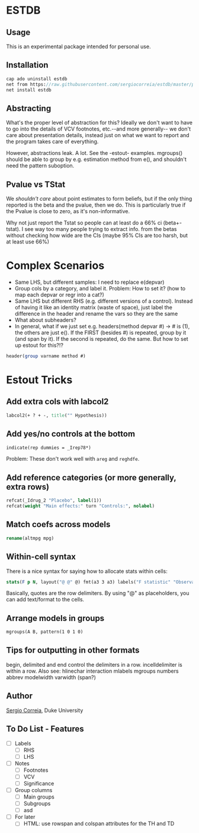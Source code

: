 
# ESTDB

## Usage

This is an experimental package intended for personal use.

## Installation

```stata
cap ado uninstall estdb
net from https://raw.githubusercontent.com/sergiocorreia/estdb/master/package/
net install estdb
```

## Abstracting

What's the proper level of abstraction for this? 
Ideally we don't want to have to go into the details of VCV footnotes, etc.--and more generally--
we don't care about presentation details, instead just on what we want to report and the program takes care of everything.

However, abstractions leak. A lot. See the -estout- examples. mgroups() should be able to group by e.g. estimation method from e(),
and shouldn't need the pattern suboption.

## Pvalue vs TStat

We *shouldn't care* about point estimates to form beliefs, but if the only thing reported is the beta and the pvalue, then we do.
This is particularly true if the Pvalue is close to zero, as it's non-informative.

Why not just report the Tstat so people can at least do a 66% ci (beta+-tstat).
I see way too many people trying to extract info. from the betas without checking how wide are the CIs (maybe 95% CIs are too harsh, but at least use 66%)

# Complex Scenarios

- Same LHS, but different samples: I need to replace e(depvar)
- Group cols by a category, and label it. Problem: How to set it? (how to map each depvar or regr into a cat?)
- Same LHS but different RHS (e.g. different versions of a control). Instead of having it like an identity matrix (waste of space), just label the difference in the header and rename the vars so they are the same
- What about subheaders?
- In general, what if we just set e.g. headers(method depvar #) -> # is (1), the others are just e(). If the FIRST (besides #) is repeated, group by it (and span by it). If the second is repeated, do the same. But how to set up estout for this?!?

```stata
header(group varname method #)
```


# Estout Tricks

## Add extra cols with labcol2

```stata
labcol2(+ ? + -, title("" Hypothesis))
```

## Add yes/no controls at the bottom
```stata
indicate(rep dummies = _Irep78*)
```

Problem: These don't work well with `areg` and `reghdfe`.

## Add reference categories (or more generally, extra rows)

```stata
refcat(_Idrug_2 "Placebo", label(1))
refcat(weight "Main effects:" turn "Controls:", nolabel)
```

## Match coefs across models

```stata
rename(altmpg mpg)
```

## Within-cell syntax

There is a nice syntax for saying how to allocate stats within cells:

```stata
stats(F p N, layout("@ @" @) fmt(a3 3 a3) labels("F statistic" "Observations"))
```
Basically, quotes are the row delimiters. By using "@" as placeholders, you can add text/format to the cells.

## Arrange models in groups
```stata
mgroups(A B, pattern(1 0 1 0) 
```
## Tips for outputting in other formats

begin, delimited and end control the delimiters in a row. incelldelimiter is within a row. Also see: hlinechar interaction mlabels mgroups numbers abbrev  modelwidth varwidth (span?)

## Author

[Sergio Correia](sergio.correia@gmail.com), Duke University

## To Do List - Features

- [ ] Labels
    - [ ] RHS
    - [ ] LHS
- [ ] Notes
    - [ ] Footnotes
    - [ ] VCV
    - [ ] Significance
- [ ] Group columns
    - [ ] Main groups
    - [ ] Subgroups
    - [ ] asd
- [ ] For later
    - [ ] HTML: use rowspan and colspan attributes for the TH and TD